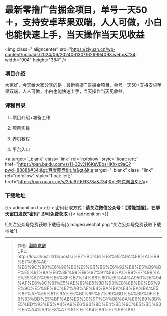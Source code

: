 # 最新零撸广告掘金项目，单号一天50＋，支持安卓苹果双端，人人可做，小白也能快速上手，当天操作当天见收益


&lt;img class=&#34; aligncenter&#34; src=&#34;https://ziyuan.cn/wp-content/uploads/2024/06/20240613021626994093.webp&#34; width=&#34;904&#34; height=&#34;384&#34; /&gt;
###  项目介绍

大家好，今天给大家分享的是：最新零撸广告掘金项目，单号一天50&#43;支持安卓苹果双端，人人可做，小白也能快速上手，当天操作当天见收益。
###  课程目录

 1. 项目介绍&#43;准备工作

 1. 项目实操

 1. 养机教程

 1. 平台入口

&lt;a target=&#34;_blank&#34; class=&#34;link&#34; rel=&#34;nofollow&#34; style=&#34;float: left;&#34; href=&#34;https://pan.baidu.com/s/11-32y2H6KeVEbsHKhxx9aQ?pwd=8888&#34;&gt;百度网盘&lt;/a&gt;&lt;a target=&#34;_blank&#34; class=&#34;link&#34; rel=&#34;nofollow&#34; style=&#34;float: left;&#34; href=&#34;https://pan.quark.cn/s/2da97d09378a&#34;&gt;夸克网盘&lt;/a&gt;

### 下载地址




{{&lt; admonition tip &gt;}}
&gt; 密码获取方式：**请关注微信公众号：【潜能觉醒】，在聊天窗口发送”密码“ 即可免费获取**
{{&lt; /admonition &gt;}}


![关注公众号免费获取下载密码](/images/wechat.png &#34;关注公众号免费获取下载地址&#34;)

---

> 作者: [潜能觉醒](/)  
> URL: http://localhost:1313/posts/%E7%BD%91%E8%B5%9A%E9%A1%B9%E7%9B%AE-%E6%9C%80%E6%96%B0%E9%9B%B6%E6%92%B8%E5%B9%BF%E5%91%8A%E6%8E%98%E9%87%91%E9%A1%B9%E7%9B%AE%E5%8D%95%E5%8F%B7%E4%B8%80%E5%A4%A950%E6%94%AF%E6%8C%81%E5%AE%89%E5%8D%93%E8%8B%B9%E6%9E%9C%E5%8F%8C%E7%AB%AF%E4%BA%BA%E4%BA%BA%E5%8F%AF%E5%81%9A%E5%B0%8F%E7%99%BD%E4%B9%9F%E8%83%BD%E5%BF%AB%E9%80%9F%E4%B8%8A%E6%89%8B%E5%BD%93%E5%A4%A9%E6%93%8D%E4%BD%9C%E5%BD%93%E5%A4%A9%E8%A7%81%E6%94%B6%E7%9B%8A/  

